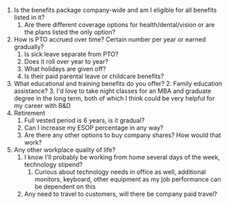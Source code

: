 1. Is the benefits package company-wide and am I eligible for all benefits listed in it?
	1. Are there different coverage options for health/dental/vision or are the plans listed the only option?
2. How is PTO accrued over time? Certain number per year or earned gradually? 
	1. Is sick leave separate from PTO?
	2. Does it roll over year to year?
	3. What holidays are given off?
	4. Is their paid parental leave or childcare benefits?
3. What educational and training benefits do you offer?
	2. Family education assistance?
	3. I'd love to take night classes for an MBA and graduate degree in the long term, both of which I think could be very helpful for my career with B&D
4. Retirement
	1. Full vested period is 6 years, is it gradual?
	2. Can I increase my ESOP percentage in any way?
	3. Are there any other options to buy company shares? How would that work?
5. Any other workplace quality of life?
	1. I know I'll probably be working from home several days of the week, technology stipend?
		1. Curious about technology needs in office as well, additional monitors, keyboard, other equipment as my job performance can be dependent on this
	2. Any need to travel to customers, will there be company paid travel?